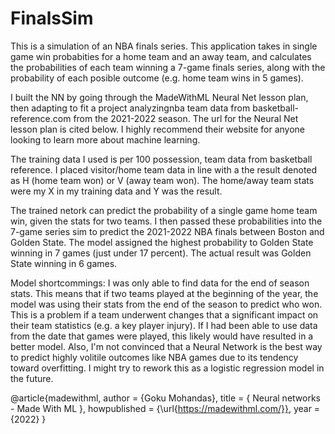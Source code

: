 # FinalsSim
This is a simulation of an NBA finals series.
This application takes in single game win probabities for a home team and an away team, and calculates the probabilities of each team winning a 7-game finals series, along with
the probability of each posible outcome (e.g. home team wins in 5 games). 

I built the NN by going through the MadeWithML Neural Net lesson plan, then adapting to fit a project analyzingnba team data from basketball-reference.com from the 2021-2022 
season. The url for the Neural Net lesson plan is cited below. I highly recommend their website for anyone looking to learn more about machine learning. 

The training data I used is per 100 possession, team data from basketball reference. I placed visitor/home team data in line with a the result denoted as H (home team won) or
V (away team won). The home/away team stats were my X in my training data and Y was the result. 

The trained netork can predict the probability of a single game home team win, given the stats for two teams. I then passed these probabilities into the 7-game series sim to predict
the 2021-2022 NBA finals between Boston and Golden State. The model assigned the highest probability to Golden State winning in 7 games (just under 17 percent). The actual result was 
Golden State winning in 6 games.

Model shortcommings: I was only able to find data for the end of season stats. This means that if two teams played at the beginning of the year, the model was using their stats from the 
end of the season to predict who won. This is a problem if a team underwent changes that a significant impact on their team statistics (e.g. a key player injury). If I had been able to use 
data from the date that games were played, this likely would have resulted in a better model. Also, I'm not convinced that a Neural Network is the best way to predict highly volitile outcomes
like NBA games due to its tendency toward overfitting. I might try to rework this as a logistic regression model in the future.


@article{madewithml,
    author       = {Goku Mohandas},
    title        = { Neural networks - Made With ML },
    howpublished = {\url{https://madewithml.com/}},
    year         = {2022}
}